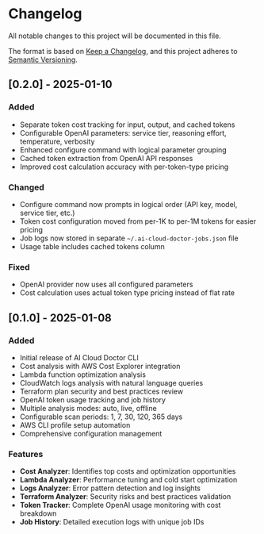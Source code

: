 # Changelog

All notable changes to this project will be documented in this file.

The format is based on [Keep a Changelog](https://keepachangelog.com/en/1.0.0/),
and this project adheres to [Semantic Versioning](https://semver.org/spec/v2.0.0.html).

## [0.2.0] - 2025-01-10

### Added
- Separate token cost tracking for input, output, and cached tokens
- Configurable OpenAI parameters: service tier, reasoning effort, temperature, verbosity
- Enhanced configure command with logical parameter grouping
- Cached token extraction from OpenAI API responses
- Improved cost calculation accuracy with per-token-type pricing

### Changed
- Configure command now prompts in logical order (API key, model, service tier, etc.)
- Token cost configuration moved from per-1K to per-1M tokens for easier pricing
- Job logs now stored in separate `~/.ai-cloud-doctor-jobs.json` file
- Usage table includes cached tokens column

### Fixed
- OpenAI provider now uses all configured parameters
- Cost calculation uses actual token type pricing instead of flat rate

## [0.1.0] - 2025-01-08

### Added
- Initial release of AI Cloud Doctor CLI
- Cost analysis with AWS Cost Explorer integration
- Lambda function optimization analysis
- CloudWatch logs analysis with natural language queries
- Terraform plan security and best practices review
- OpenAI token usage tracking and job history
- Multiple analysis modes: auto, live, offline
- Configurable scan periods: 1, 7, 30, 120, 365 days
- AWS CLI profile setup automation
- Comprehensive configuration management

### Features
- **Cost Analyzer**: Identifies top costs and optimization opportunities
- **Lambda Analyzer**: Performance tuning and cold start optimization
- **Logs Analyzer**: Error pattern detection and log insights
- **Terraform Analyzer**: Security risks and best practices validation
- **Token Tracker**: Complete OpenAI usage monitoring with cost breakdown
- **Job History**: Detailed execution logs with unique job IDs